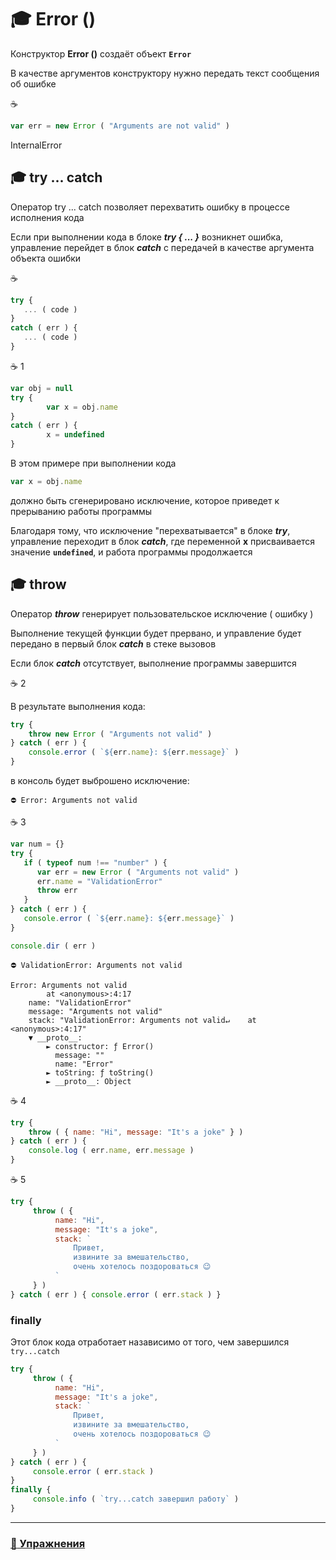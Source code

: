 # :mortar_board: Error ()

Конструктор **Error ()** создаёт объект **`Error`**

В качестве аргументов конструктору нужно передать текст сообщения об ошибке

:coffee:
```javascript
var err = new Error ( "Arguments are not valid" )
```

InternalError

## :mortar_board: try ... catch

Оператор   try ... catch   позволяет перехватить ошибку в процессе исполнения кода

Если при выполнении кода в блоке  **_try { ... }_**  возникнет ошибка, управление перейдет в блок  **_catch_** с передачей в качестве аргумента объекта ошибки

:coffee:
```javascript
try {
   ... ( code )
}
catch ( err ) {
   ... ( code )
}
```
:coffee: 1
```javascript
var obj = null
try {
        var x = obj.name
}
catch ( err ) {
        x = undefined
}
```
В этом примере при выполнении кода
```javascript
var x = obj.name
```
должно быть сгенерировано исключение, которое приведет к прерыванию работы программы

Благодаря тому, что исключение "перехватывается" в блоке **_try_**, управление переходит в блок **_catch_**, где переменной  **x** присваивается значение **`undefined`**, и работа программы продолжается

## :mortar_board: throw

Оператор **_throw_** генерирует пользовательское исключение ( ошибку )

Выполнение текущей функции будет прервано, и управление будет передано в первый блок **_catch_** в стеке вызовов

Если блок **_catch_** отсутствует, выполнение программы завершится

:coffee: 2

В результате выполнения кода:
```javascript
try {
    throw new Error ( "Arguments not valid" )
} catch ( err ) {
    console.error ( `${err.name}: ${err.message}` )
}
```
в консоль будет выброшено исключение:
```console
⛔️ Error: Arguments not valid 
```
:coffee: 3
```javascript
var num = {}
try {
   if ( typeof num !== "number" ) {
      var err = new Error ( "Arguments not valid" )
      err.name = "ValidationError"
      throw err
   }
} catch ( err ) {
   console.error ( `${err.name}: ${err.message}` )
}

console.dir ( err )
```
```console.error
⛔️ ValidationError: Arguments not valid
```
```console
Error: Arguments not valid
        at <anonymous>:4:17
    name: "ValidationError"
    message: "Arguments not valid"
    stack: "ValidationError: Arguments not valid↵    at <anonymous>:4:17"
    ▼ __proto__:
        ► constructor: ƒ Error()
          message: ""
          name: "Error"
        ► toString: ƒ toString()
        ► __proto__: Object
```
:coffee: 4

```javascript
try {
    throw ( { name: "Hi", message: "It's a joke" } )
} catch ( err ) { 
    console.log ( err.name, err.message ) 
}
```
:coffee: 5

```javascript
try {
     throw ( {
          name: "Hi", 
          message: "It's a joke", 
          stack: `
              Привет,
              извините за вмешательство,
              очень хотелось поздороваться 😉
          ` 
     } )
} catch ( err ) { console.error ( err.stack ) }

```

### finally

Этот блок кода отработает назависимо от того, чем завершился `try...catch`

```javascript
try {
     throw ( {
          name: "Hi", 
          message: "It's a joke", 
          stack: `
              Привет,
              извините за вмешательство,
              очень хотелось поздороваться 😉
          ` 
     } )
} catch ( err ) {
     console.error ( err.stack ) 
}
finally {
     console.info ( `try...catch завершил работу` )
}

```
***
### [:briefcase: Упражнения](https://docs.google.com/forms/d/e/1FAIpQLSf-i0cr7AEXzSJrggqS1AgZz-OBW5ES-l_ntO1R4Q7XZqZaEw/viewform)